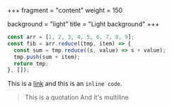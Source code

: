 +++
fragment = "content"
weight = 150

background = "light"
title = "Light background"
+++

```javascript
const arr = [1, 2, 3, 4, 5, 6, 7, 8, 9];
const fib = arr.reduce((tmp, item) => {
  const sum = tmp.reduce((s, value) => s + value);
  tmp.push(sum + item);
  return tmp;
}, []);
```

This is a [link](#) and this is an `inline code`.

> This is a quotation
> And it's multiline
